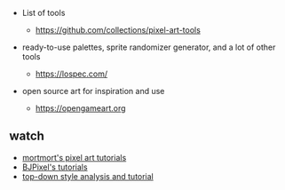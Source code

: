 * List of tools
  * https://github.com/collections/pixel-art-tools

* ready-to-use palettes, sprite randomizer generator, and a lot of other tools
  * https://lospec.com/

* open source art for inspiration and use
  * https://opengameart.org  

## watch

* [mortmort's pixel art tutorials](https://www.youtube.com/playlist?list=PLR3Ra9cf8aV06i2jKmgKvcYVHI86-4K_b)
* [BJPixel's tutorials](https://www.youtube.com/playlist?list=PLxfQIomHccxvoTON6hXhfZyAUdFXd-z1P)
* [top-down style analysis and tutorial](https://youtu.be/2JCG4fCmeHk)